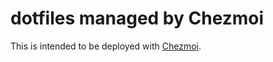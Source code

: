 # dotfiles managed by Chezmoi

This is intended to be deployed with [Chezmoi](https://www.chezmoi.io/).
